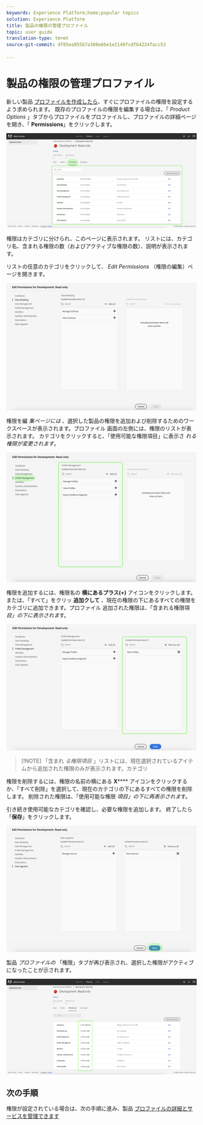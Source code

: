 ```yaml
---
keywords: Experience Platform;home;popular topics
solution: Experience Platform
title: 製品の権限の管理プロファイル
topic: user guide
translation-type: tm+mt
source-git-commit: df85ea955b7a308e6be1e2149fcdfb4224facc53

---
```



# 製品の権限の管理プロファイル

新しい製品 [プロファイルを作成したら](#create-a-new-product-profile)、すぐにプロファイルの権限を設定するよう求められます。 既存のプロファイルの権限を編集する場合は、「 *Product Options* 」タブからプロファイルをプロファイルし、プロファイルの詳細ページを開き、「 **Permissions**」をクリックします。

![プロファイル権限](../images/profile-permissions.png)

権限はカテゴリに分けられ、このページに表示されます。 リストには、カテゴリ名、含まれる権限の数（およびアクティブな権限の数）、説明が表示されます。

リストの任意のカテゴリをクリックして、 *Edit Permissions* （権限の編集）ページを開きます。

![編集権限](../images/edit-permissions.png)

権限を編 *集ページには* 、選択した製品の権限を追加および削除するためのワークスペースが表示されます。プロファイル 画面の左側には、権限のリストが表示されます。 カテゴリをクリックすると、「使用可能な権限項目」に表示さ *れる権限が変更されます*。

![change-permissions-カテゴリ](../images/change-permissions-category.png)

権限を追加するには、権限名の **横にあるプラス(+)** アイコンをクリックします。 または、「すべて」をクリッ **追加クして** 、現在の権限の下にあるすべての権限をカテゴリに追加できます。プロファイル 追加された権限は、「含まれる権限項 *目」の下に表示されま*&#x200B;す。

![add-permissions](../images/add-permissions.png)

>[!NOTE] 「含まれ *る権限項目* 」リストには、現在選択されているアイテムから追加された権限のみが表示されます。カテゴリ

権限を削除するには、権限の名前の横にある **X****** アイコンをクリックするか、「すべて削除」を選択して、現在のカテゴリの下にあるすべての権限を削除します。 削除された権限は、「使用可能な権限 *項目」の下に再表示されま*&#x200B;す。

引き続き使用可能なカテゴリを確認し、必要な権限を追加します。 終了したら「**保存**」をクリックします。

![permissions-finish](../images/permissions-finish.png)

製品 *プロファイルの* 「権限」タブが再び表示され、選択した権限がアクティブになったことが示されます。

![追加権限](../images/added-permissions.png)

## 次の手順

権限が設定されている場合は、次の手順に進み、製品 [プロファイルの詳細とサービスを管理できます](details-and-services.md)